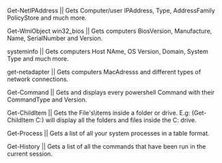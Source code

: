 Get-NetIPAddress || Gets Computer/user IPAddress, Type, AddressFamily PolicyStore and much more. 

Get-WmiObject win32_bios || Gets computers BiosVersion, Manufacture, Name, SerialNumber and Version. 

systeminfo || Gets computers Host NAme, OS Version, Domain, System Type and much more. 

get-netadapter || Gets computers MacAdresss and different types of network connections.

Get-Command || Gets and displays every powershell Command with their CommandType and Version.

Get-ChildItem || Gets the File's\items inside a folder or drive. E.g: (Get-ChildItem C:\) will display all the folders and files inside the C: drive. 

Get-Process || Gets a list of all your system processes in a table format.

Get-History || Gets a list of all the commands that have been run in the current session. 

